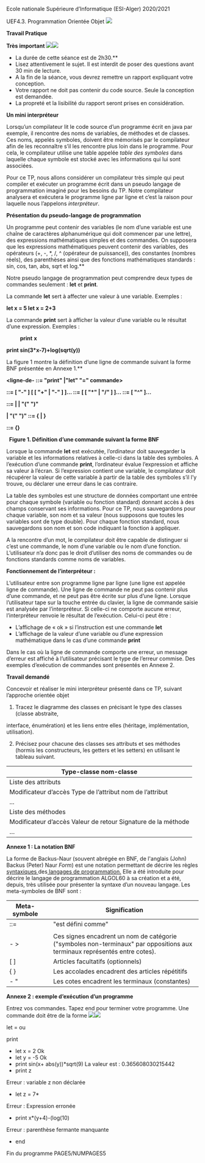 Ecole nationale Supérieure d’Informatique (ESI-Alger)  2020/2021

UEF4.3. Programmation Orientée Objet ![](Aspose.Words.2434c412-4dfa-48d4-bb13-08cbec2c7386.001.png)

**Travail Pratique** 

**Très important ![](Aspose.Words.2434c412-4dfa-48d4-bb13-08cbec2c7386.002.png)![](Aspose.Words.2434c412-4dfa-48d4-bb13-08cbec2c7386.003.png)**

- La durée de cette séance est de 2h30.** 
- Lisez attentivement le sujet. Il est interdit de poser des questions avant 30 min de lecture.
- A la fin de la séance, vous devrez remettre un rapport expliquant votre conception.
- Votre rapport ne doit pas contenir du code source. Seule la conception est demandée. 
- La propreté et la lisibilité du rapport seront prises en considération. 

**Un mini interpréteur** 

Lorsqu’un compilateur lit le code source d’un programme écrit en java par exemple, il rencontre des noms de variables, de méthodes et de classes. Ces noms, appelés symboles, doivent être mémorisés par le compilateur afin de les reconnaître s’il les rencontre plus loin dans le programme. Pour cela, le compilateur utilise une table appelée  *table des symboles*  dans  laquelle  chaque  symbole  est  stocké  avec  les  informations  qui  lui  sont associées. 

Pour  ce  TP,  nous  allons  considérer  un  compilateur  très  simple  qui  peut  compiler  et exécuter un programme écrit dans un pseudo langage de programmation imaginé pour les besoins du TP. Notre compilateur analysera et exécutera le programme ligne par ligne et c’est la raison pour laquelle nous l’appelons *interpréteur*. 

**Présentation du pseudo-langage de programmation** 

Un programme peut contenir des variables (le nom d’une variable est une chaîne de caractères  alphanumérique  qui  doit  commencer  par  une  lettre),  des  expressions mathématiques  simples  et  des  commandes.  On  supposera  que  les  expressions mathématiques peuvent contenir des variables, des opérateurs (+, -, \*, /, ^ (opérateur de puissance)), des constantes (nombres réels), des parenthèses ainsi que des fonctions mathématiques standards : sin, cos, tan, abs, sqrt et log.** 

Notre pseudo langage de programmation peut comprendre deux types de commandes seulement : **let** et **print**. 

La commande **let** sert à affecter une valeur à une variable. Exemples : 

**let x = 5  let x = 2+3** 

La commande **print** sert à afficher la valeur d’une variable ou le résultat d’une expression. Exemples : 

`     `**print**     **x** 

**print  sin(3\*x-7)+log(sqrt(y))** 

La figure 1 montre la définition d’une ligne de commande suivant la forme BNF présentée en Annexe 1.** 

**<ligne-de- ::= "print" <expression> |"let" <variable> "=" <expression> commande>**  

**<expression>  ::= [ "-" ] <term> [ [ "+" | "-" ] <term> ]... <terme>  ::= <facteur> [ [ "\*" | "/" ] <facteur> ]... <facteur>  ::= <element> [ "^" <element> ]...** 

**<element>  ::= <nombre> | <variable> | "(" <expression> ")"** 

**| <nom-fonction-standard> "(" <expression> ")" <variable>  ::=  <lettre> { <lettre> | <digit> }** 

**<nombre>  ::=  <digit> {<digit>}** 

` `**Figure 1. Définition d’une commande suivant la forme BNF** 

Lorsque la commande **let** est exécutée, l’ordinateur doit sauvegarder la variable et les informations relatives à celle-ci dans la table des symboles. A l’exécution d’une commande **print**,  l’ordinateur  évalue  l’expression  et  affiche  sa  valeur  à  l’écran.  Si  l’expression contient une variable, le compilateur doit récupérer la valeur de cette variable à partir de la table des symboles s’il l’y trouve, ou déclarer une erreur dans le cas contraire. 

La table des symboles est une structure de données comportant une entrée pour chaque symbole (variable ou fonction standard) donnant accès à des champs conservant ses informations. Pour ce TP, nous sauvegardons pour chaque variable, son nom et sa valeur (nous supposons que toutes les variables sont de type double). Pour chaque fonction standard, nous sauvegardons son nom et son code indiquant la fonction à appliquer. 

A  la  rencontre  d’un  mot,  le  compilateur  doit  être  capable  de  distinguer  si  c’est  une commande, le nom d’une variable ou le nom d’une fonction. L’utilisateur n’a donc pas le droit  d’utiliser  des  noms  de  commandes  ou  de  fonctions  standards  comme  noms  de variables. 

**Fonctionnement de l’interpréteur :** 

L’utilisateur  entre  son  programme  ligne  par  ligne  (une  ligne  est  appelée  ligne  de commande). Une ligne de commande ne peut pas contenir plus d’une commande, et ne peut pas être écrite sur plus d’une ligne. Lorsque l’utilisateur tape sur la touche entrée du clavier, la ligne de commande saisie est analysée par l’interpréteur. Si celle-ci ne comporte aucune erreur, l’interpréteur renvoie le résultat de l’exécution. Celui-ci peut être : 

- L’affichage de « ok » si l’instruction est une commande **let** 
- L’affichage de la valeur d’une variable ou d’une expression mathématique dans le cas d’une commande **print** 

Dans le cas où la ligne de commande comporte une erreur, un message d’erreur est affiché à  l’utilisateur  précisant  le  type  de  l’erreur  commise.  Des  exemples  d’exécution  de commandes sont présentés en Annexe 2. 

**Travail demandé** 

Concevoir et réaliser le mini interpréteur présenté dans ce TP, suivant l’approche orientée objet 

1. Tracez le diagramme des classes en précisant le type des classes (classe abstraite, 

interface, énumération) et les liens entre elles (héritage, implémentation, utilisation). 

2. Précisez pour  chacune  des  classes  ses  attributs  et  ses  méthodes  (hormis  les constructeurs, les getters et les setters) en utilisant le tableau suivant.  



|Type-classe  nom-classe |
| - |
|Liste des  attributs |
|Modificateur d’accès   Type de l’attribut   nom de l’attribut          |signification |
|... |… |
|Liste des méthodes          |
|Modificateur d’accès  Valeur de retour  Signature de la    méthode |Rôle |
|… |… |
**Annexe 1 : La notation BNF** 

La forme de Backus-Naur (souvent abrégée en BNF, de l'anglais (John) Backus (Peter) Naur *Form*) est une notation permettant de décrire les règles[ syntaxiques ](https://fr.wikipedia.org/w/index.php?title=Syntaxe_\(informatique\)&action=edit&redlink=1)des[ langages de programmation.](https://fr.wikipedia.org/wiki/Langage_de_programmation) Elle a été introduite pour décrire le langage de programmation ALGOL60 à sa création et a été, depuis, très utilisée pour présenter la syntaxe d’un nouveau langage. Les meta-symboles de BNF sont : 



|**Meta-symbole** ||**Signification** |
| - | :- | - |
|::= ||"est défini comme" |
|| ||"ou" |
|- > ||Ces signes encadrent un nom de catégorie ("symboles non-terminaux" par oppositions aux terminaux représentés entre cotes). |
|[ ] ||Articles facultatifs (optionnels) |
|{ } ||Les accolades encadrent des articles répétitifs |
|- " ||Les cotes encadrent les terminaux (constantes) |
**Annexe 2 : exemple d’exécution d’un programme** 

Entrez vos commandes. Tapez end pour terminer votre programme. Une commande doit être de la forme ![](Aspose.Words.2434c412-4dfa-48d4-bb13-08cbec2c7386.004.png)![](Aspose.Words.2434c412-4dfa-48d4-bb13-08cbec2c7386.005.png)

let <variable> = <expression> ou 

print <expression> 

- let x = 2 Ok 
- let y = -5 Ok 
- print sin(x+ abs(y))\*sqrt(9) La valeur est : 0.365608030215442 
- print z 

Erreur : variable z non déclarée 

- let z = 7\* 

Erreur : Expression erronée 

- print x\*(y+4)-(log(10) 

Erreur : parenthèse fermante manquante 

- end 

Fin du programme
PAGE5/NUMPAGES5 
